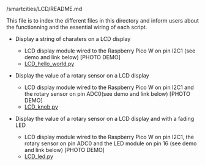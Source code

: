 /smartcities/LCD/README.md

This file is to index the different files in this directory and inform users about the functionning and the essential wiring of each script. 

* Display a string of charaters on a LCD display
  - LCD display module wired to the Raspberry Pico W on pin I2C1 (see demo and link below)
      [PHOTO DEMO]
  - [LCD_hello_world.py](https://github.com/HEPL-Galhardo/smartcities/blob/main/LCD/LCD_hello_world.py)
  
* Display the value of a rotary sensor on a LCD display
  - LCD display module wired to the Raspberry Pico W on pin I2C1 and the rotary sensor on pin ADC0(see demo and link below)
      [PHOTO DEMO]
  - [LCD_knob.py](https://github.com/HEPL-Galhardo/smartcities/blob/main/LCD/LCD_knob.py)
  
* Display the value of a rotary sensor on a LCD display and with a fading LED
  - LCD display module wired to the Raspberry Pico W on pin I2C1, the rotary sensor on pin ADC0 and the LED module on pin 16 (see demo and link below)
      [PHOTO DEMO]
  - [LCD_led.py](https://github.com/HEPL-Galhardo/smartcities/blob/main/LCD/LCD_led.py)
